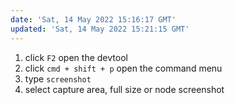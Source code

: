 ```yaml
---
date: 'Sat, 14 May 2022 15:16:17 GMT'
updated: 'Sat, 14 May 2022 15:21:15 GMT'
---
```


1.  click `F2` open the devtool
2.  click `cmd + shift + p` open the command menu
3.  type `screenshot`
4.  select capture area, full size or node screenshot
